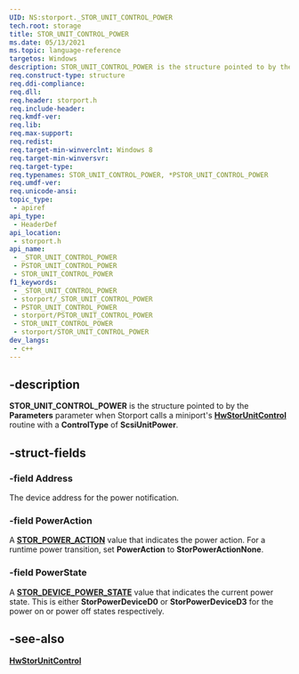 ```yaml
---
UID: NS:storport._STOR_UNIT_CONTROL_POWER
tech.root: storage
title: STOR_UNIT_CONTROL_POWER
ms.date: 05/13/2021
ms.topic: language-reference
targetos: Windows
description: STOR_UNIT_CONTROL_POWER is the structure pointed to by the Parameters parameter when a miniport's HwStorUnitControl routine is called with a ControlType of ScsiUnitPower.
req.construct-type: structure
req.ddi-compliance: 
req.dll: 
req.header: storport.h
req.include-header: 
req.kmdf-ver: 
req.lib: 
req.max-support: 
req.redist: 
req.target-min-winverclnt: Windows 8
req.target-min-winversvr: 
req.target-type: 
req.typenames: STOR_UNIT_CONTROL_POWER, *PSTOR_UNIT_CONTROL_POWER
req.umdf-ver: 
req.unicode-ansi: 
topic_type:
 - apiref
api_type:
 - HeaderDef
api_location:
 - storport.h
api_name:
 - _STOR_UNIT_CONTROL_POWER
 - PSTOR_UNIT_CONTROL_POWER
 - STOR_UNIT_CONTROL_POWER
f1_keywords:
 - _STOR_UNIT_CONTROL_POWER
 - storport/_STOR_UNIT_CONTROL_POWER
 - PSTOR_UNIT_CONTROL_POWER
 - storport/PSTOR_UNIT_CONTROL_POWER
 - STOR_UNIT_CONTROL_POWER
 - storport/STOR_UNIT_CONTROL_POWER
dev_langs:
 - c++
---
```


## -description

**STOR_UNIT_CONTROL_POWER** is the structure pointed to by the **Parameters** parameter when Storport calls a miniport's [**HwStorUnitControl**](nc-storport-hw_unit_control.md) routine with a **ControlType** of **ScsiUnitPower**.

## -struct-fields

### -field Address

The device address for the power notification.

### -field PowerAction

A [**STOR_POWER_ACTION**](ne-storport-stor_power_action.md) value that indicates the power action. For a runtime power transition, set **PowerAction** to **StorPowerActionNone**.

### -field PowerState

A [**STOR_DEVICE_POWER_STATE**](ne-storport-stor_device_power_state.md) value that indicates the current power state. This is either **StorPowerDeviceD0** or **StorPowerDeviceD3** for the power on or power off states respectively.

## -see-also

[**HwStorUnitControl**](nc-storport-hw_unit_control.md)
